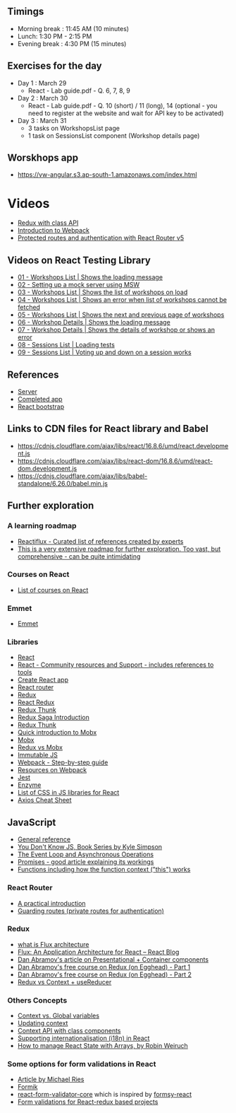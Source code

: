 ## Timings

-   Morning break : 11:45 AM (10 minutes)
-   Lunch: 1:30 PM - 2:15 PM
-   Evening break : 4:30 PM (15 minutes)

## Exercises for the day

-   Day 1 : March 29
    -   React - Lab guide.pdf - Q. 6, 7, 8, 9
-   Day 2 : March 30
    -   React - Lab guide.pdf - Q. 10 (short) / 11 (long), 14 (optional - you need to register at the website and wait for API key to be activated)
-   Day 3 : March 31
    -   3 tasks on WorkshopsList page
    -   1 task on SessionsList component (Workshop details page)

## Worskhops app

-   https://vw-angular.s3.ap-south-1.amazonaws.com/index.html

# Videos

-   [Redux with class API](https://corporate-trainings.s3.amazonaws.com/unisys/using-redux-with-class-components.mp4)
-   [Introduction to Webpack](https://corporate-trainings.s3.amazonaws.com/invatron/kh-invatron-react-jul-6-2020/webpack-getting-started.mp4)
-   [Protected routes and authentication with React Router v5](https://www.youtube.com/watch?v=kByiWTWdpww&t=435s)

## Videos on React Testing Library

-   [01 - Workshops List | Shows the loading message](https://it-video-recording.s3.amazonaws.com/react-testing-library/01-workshops-list-shows-the-loading-message.mp4)
-   [02 - Setting up a mock server using MSW](https://it-video-recording.s3.amazonaws.com/react-testing-library/02-setting-up-a-mock-server-using-msw.mp4)
-   [03 - Workshops List | Shows the list of workshops on load](https://it-video-recording.s3.amazonaws.com/react-testing-library/03-workshops-list-shows-the-list-of-workshops-on-load.mp4)
-   [04 - Workshops List | Shows an error when list of workshops cannot be fetched](https://it-video-recording.s3.amazonaws.com/react-testing-library/04-workshops-list-shows-an-error-when-list-of-workshops-cannot-be-fetched.mp4)
-   [05 - Workshops List | Shows the next and previous page of workshops](https://it-video-recording.s3.amazonaws.com/react-testing-library/05-workshops-list-shows-the-next-and-previous-page-of-workshops.mp4)
-   [06 - Workshop Details | Shows the loading message](https://it-video-recording.s3.amazonaws.com/react-testing-library/06-workshop-details-shows-the-loading-message.mp4)
-   [07 - Workshop Details | Shows the details of workshop or shows an error](https://it-video-recording.s3.amazonaws.com/react-testing-library/07-workshop-details-shows-the-details-of-workshop-or-shows-an-error.mp4)
-   [08 - Sessions List | Loading tests](https://it-video-recording.s3.amazonaws.com/react-testing-library/08-sessions-list-loading-tests.mp4)
-   [09 - Sessions List | Voting up and down on a session works](https://it-video-recording.s3.amazonaws.com/react-testing-library/09-sessions-list-voting-up-and-down-on-a-session-works.mp4)

## References

-   [Server](https://workshops-server.herokuapp.com/)
-   [Completed app](https://vw-angular.s3.ap-south-1.amazonaws.com/index.html)
-   [React bootstrap](https://react-bootstrap.github.io/)

## Links to CDN files for React library and Babel

-   https://cdnjs.cloudflare.com/ajax/libs/react/16.8.6/umd/react.development.js
-   https://cdnjs.cloudflare.com/ajax/libs/react-dom/16.8.6/umd/react-dom.development.js
-   https://cdnjs.cloudflare.com/ajax/libs/babel-standalone/6.26.0/babel.min.js

## Further exploration

### A learning roadmap

-   [Reactiflux - Curated list of references created by experts](https://www.reactiflux.com/learning/)
-   [This is a very extensive roadmap for further exploration. Too vast, but comprehensive - can be quite intimidating](https://github.com/adam-golab/react-developer-roadmap)

### Courses on React

-   [List of courses on React](https://reactjs.org/community/courses.html)

### Emmet

-   [Emmet](https://docs.emmet.io/)

### Libraries

-   [React](https://reactjs.org/)
-   [React - Community resources and Support - includes references to tools](https://reactjs.org/community/support.html)
-   [Create React app](https://facebook.github.io/create-react-app/)
-   [React router](https://reacttraining.com/react-router/web/guides/quick-start)
-   [Redux](https://redux.js.org/)
-   [React Redux](http://react-redux.js.org)
-   [Redux Thunk](https://github.com/reduxjs/redux-thunk)
-   [Redux Saga Introduction](https://redux-saga.js.org/docs/introduction/BeginnerTutorial.html)
-   [Redux Thunk](https://github.com/reduxjs/redux-thunk)
-   [Quick introduction to Mobx](https://mobx.js.org/getting-started.html)
-   [Mobx](https://mobx.js.org/)
-   [Redux vs Mobx](https://www.youtube.com/watch?v=76FRrbY18Bs)
-   [Immutable JS](https://immutable-js.github.io/immutable-js/)
-   [Webpack - Step-by-step guide](https://webpack.js.org/guides)
-   [Resources on Webpack](https://github.com/webpack-contrib/awesome-webpack)
-   [Jest](https://jestjs.io/en/)
-   [Enzyme](https://airbnb.io/enzyme/)
-   [List of CSS in JS libraries for React](https://github.com/FormidableLabs/radium/tree/905227c122b1775775cf8d82c508cce4179cff08/docs/comparison)
-   [Axios Cheat Sheet](https://kapeli.com/cheat_sheets/Axios.docset/Contents/Resources/Documents/index)

## JavaScript

-   [General reference](javascript.info)
-   [You Don't Know JS, Book Series by Kyle Simpson](https://rileygelwicks.gitbooks.io/you-dont-know-js/)
-   [The Event Loop and Asynchronous Operations](https://www.youtube.com/watch?v=8aGhZQkoFbQ)
-   [Promises - good article explaining its workings](https://medium.com/javascript-scene/master-the-javascript-interview-what-is-a-promise-27fc71e77261)
-   [Functions including how the function context ("this") works](https://www.youtube.com/watch?v=D61O7f4C2HA&t=279s)

### React Router

-   [A practical introduction](https://auth0.com/blog/react-router-4-practical-tutorial/)
-   [Guarding routes (private routes for authentication)](https://reactrouter.com/web/example/auth-workflow)

### Redux

-   [what is Flux architecture](https://medium.com/@grover.vinayak0611/what-is-flux-architecture-why-facebook-used-it-and-the-comparison-with-mvc-architecture-49c01ed5d2e1)
-   [Flux: An Application Architecture for React – React Blog](https://reactjs.org/blog/2014/05/06/flux.html)
-   [Dan Abramov's article on Presentational + Container components](https://medium.com/@dan_abramov/smart-and-dumb-components-7ca2f9a7c7d0)
-   [Dan Abramov's free course on Redux (on Egghead) - Part 1](https://egghead.io/courses/getting-started-with-redux)
-   [Dan Abramov's free course on Redux (on Egghead) - Part 2](https://egghead.io/courses/building-react-applications-with-idiomatic-redux)
-   [Redux vs Context + useReducer](https://medium.com/javascript-scene/do-react-hooks-replace-redux-210bab340672)

### Others Concepts

-   [Context vs. Global variables](https://www.codelime.blog/react-context-vs-global-values/)
-   [Updating context](https://reactjs.org/docs/context.html#updating-context-from-a-nested-component)
-   [Context API with class components](https://legacy.reactjs.org/docs/context.html#contextconsumer)
-   [Supporting internationalisation (i18n) in React](https://www.robinwieruch.de/react-internationalization)
-   [How to manage React State with Arrays, by Robin Weiruch](https://www.robinwieruch.de/react-state-array-add-update-remove/)

### Some options for form validations in React

-   [Article by Michael Ries](https://medium.com/code-monkey/client-side-form-validation-in-react-40e367de47ba)
-   [Formik](https://formik.org/)
-   [react-form-validator-core](https://www.npmjs.com/package/react-form-validator-core) which is inspired by [formsy-react](https://www.npmjs.com/package/formsy-react)
-   [Form validations for React-redux based projects](https://davidkpiano.github.io/react-redux-form/docs.html)
